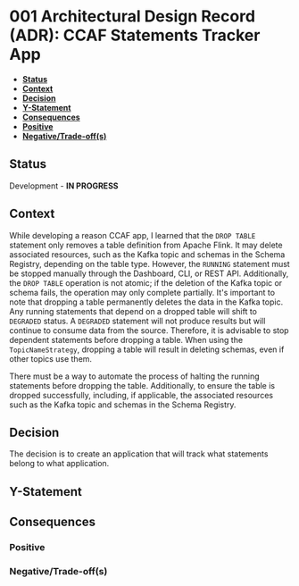 # 001 Architectural Design Record (ADR):  CCAF Statements Tracker App


<!-- toc -->
+ [**Status**](#status)
+ [**Context**](#context)
+ [**Decision**](#decision)
+ [**Y-Statement**](#y-statement)
+ [**Consequences**](#consequences)
+ [**Positive**](#positive)
+ [**Negative/Trade-off(s)**](#negativetrade-offs)
<!-- tocstop -->

## Status
Development - **IN PROGRESS**

## Context
While developing a reason CCAF app, I learned that the `DROP TABLE` statement only removes a table definition from Apache Flink. It may delete associated resources, such as the Kafka topic and schemas in the Schema Registry, depending on the table type. However, the `RUNNING` statement must be stopped manually through the Dashboard, CLI, or REST API. Additionally, the `DROP TABLE` operation is not atomic; if the deletion of the Kafka topic or schema fails, the operation may only complete partially. It's important to note that dropping a table permanently deletes the data in the Kafka topic. Any running statements that depend on a dropped table will shift to `DEGRADED` status. A `DEGRADED` statement will not produce results but will continue to consume data from the source. Therefore, it is advisable to stop dependent statements before dropping a table. When using the `TopicNameStrategy`, dropping a table will result in deleting schemas, even if other topics use them.

There must be a way to automate the process of halting the running statements before dropping the table. Additionally, to ensure the table is dropped successfully, including, if applicable, the associated resources such as the Kafka topic and schemas in the Schema Registry.

## Decision
The decision is to create an application that will track what statements belong to what application.

## Y-Statement

## Consequences

### Positive

### Negative/Trade-off(s)
